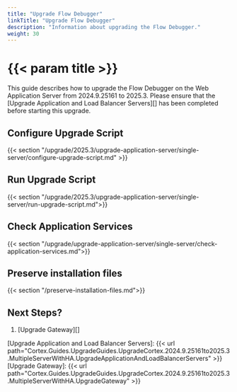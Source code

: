 ```yaml
---
title: "Upgrade Flow Debugger"
linkTitle: "Upgrade Flow Debugger"
description: "Information about upgrading the Flow Debugger."
weight: 30
---
```


# {{< param title >}}

This guide describes how to upgrade the Flow Debugger on the Web Application Server from 2024.9.25161 to 2025.3. Please ensure that the [Upgrade Application and Load Balancer Servers][] has been completed before starting this upgrade.

## Configure Upgrade Script

{{< section "/upgrade/2025.3/upgrade-application-server/single-server/configure-upgrade-script.md" >}}

## Run Upgrade Script

{{< section "/upgrade/2025.3/upgrade-application-server/single-server/run-upgrade-script.md">}}

## Check Application Services

{{< section "/upgrade/upgrade-application-server/single-server/check-application-services.md">}}

## Preserve installation files

{{< section "/preserve-installation-files.md">}}

## Next Steps?

1. [Upgrade Gateway][]

[Upgrade Application and Load Balancer Servers]: {{< url path="Cortex.Guides.UpgradeGuides.UpgradeCortex.2024.9.25161to2025.3.MultipleServerWithHA.UpgradeApplicationAndLoadBalancerServers" >}}
[Upgrade Gateway]: {{< url path="Cortex.Guides.UpgradeGuides.UpgradeCortex.2024.9.25161to2025.3.MultipleServerWithHA.UpgradeGateway" >}}
